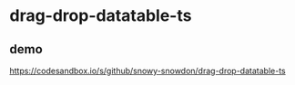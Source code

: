 # drag-drop-datatable-ts
## demo
https://codesandbox.io/s/github/snowy-snowdon/drag-drop-datatable-ts
